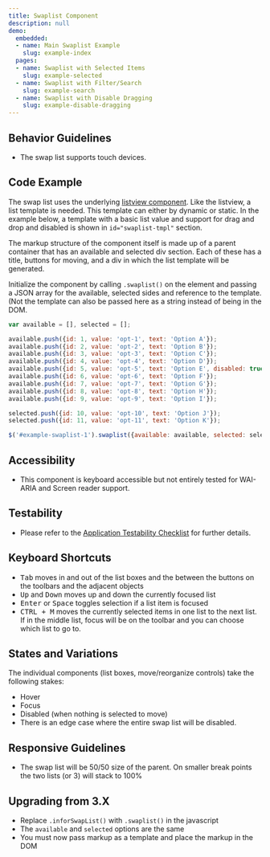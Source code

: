 ```yaml
---
title: Swaplist Component
description: null
demo:
  embedded:
  - name: Main Swaplist Example
    slug: example-index
  pages:
  - name: Swaplist with Selected Items
    slug: example-selected
  - name: Swaplist with Filter/Search
    slug: example-search
  - name: Swaplist with Disable Dragging
    slug: example-disable-dragging
---
```


## Behavior Guidelines

- The swap list supports touch devices.

## Code Example

The swap list uses the underlying [listview component](./basic-list). Like the listview, a list template is needed. This template can either by dynamic or static. In the example below, a template with a basic list value and support for drag and drop and disabled is shown in `id="swaplist-tmpl"` section.

The markup structure of the component itself is made up of a parent container that has an available and selected div section. Each of these has a title, buttons for moving, and a div in which the list template will be generated.

Initialize the component by calling `.swaplist()` on the element and passing a JSON array for the available, selected sides and reference to the template. (Not the template can also be passed here as a string instead of being in the DOM.

```javascript
var available = [], selected = [];

available.push({id: 1, value: 'opt-1', text: 'Option A'});
available.push({id: 2, value: 'opt-2', text: 'Option B'});
available.push({id: 3, value: 'opt-3', text: 'Option C'});
available.push({id: 4, value: 'opt-4', text: 'Option D'});
available.push({id: 5, value: 'opt-5', text: 'Option E', disabled: true});
available.push({id: 6, value: 'opt-6', text: 'Option F'});
available.push({id: 7, value: 'opt-7', text: 'Option G'});
available.push({id: 8, value: 'opt-8', text: 'Option H'});
available.push({id: 9, value: 'opt-9', text: 'Option I'});

selected.push({id: 10, value: 'opt-10', text: 'Option J'});
selected.push({id: 11, value: 'opt-11', text: 'Option K'});

$('#example-swaplist-1').swaplist({available: available, selected: selected, template: $('#swaplist-tmpl').html()});
```

## Accessibility

- This component is keyboard accessible but not entirely tested for WAI-ARIA and Screen reader support.

## Testability

- Please refer to the [Application Testability Checklist](https://design.infor.com/resources/application-testability-checklist) for further details.

## Keyboard Shortcuts

- <kbd>Tab</kbd> moves in and out of the list boxes and the between the buttons on the toolbars and the adjacent objects
- <kbd>Up</kbd> and <kbd>Down</kbd> moves up and down the currently focused list
- <kbd>Enter</kbd> or <kbd>Space</kbd> toggles selection if a list item is focused
- <kbd>CTRL + M</kbd> moves the currently selected items in one list to the next list. If in the middle list, focus will be on the toolbar and you can choose which list to go to.

## States and Variations

The individual components (list boxes, move/reorganize controls) take the following stakes:

- Hover
- Focus
- Disabled (when nothing is selected to move)
- There is an edge case where the entire swap list will be disabled.

## Responsive Guidelines

- The swap list will be 50/50 size of the parent. On smaller break points the two lists (or 3) will stack to 100%

## Upgrading from 3.X

- Replace `.inforSwapList()` with `.swaplist()` in the javascript
- The `available` and `selected` options are the same
- You must now pass markup as a template and place the markup in the DOM
